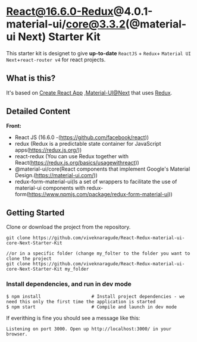 # React@16.6.0-Redux@4.0.1-material-ui/core@3.3.2(@material-ui Next) Starter Kit

This starter kit is designet to give **up-to-date** `ReactJS` + `Redux`+ `Material UI Next`+`react-router v4` for react projects.

## What is this?
It's based on [Create React App](https://github.com/facebookincubator/create-react-app) ,[Material-UI@Next](https://material-ui.com/) that uses [Redux](https://redux.js.org).


## Detailed Content

**Front:**
* React JS (16.6.0 -(https://github.com/facebook/react))
* redux (Redux is a predictable state container for JavaScript apps(https://redux.js.org/))
* react-redux (You can use Redux together with React(https://redux.js.org/basics/usagewithreact))
* @material-ui/core(React components that implement Google's Material Design.(https://material-ui.com/))
* redux-form-material-ui(Is a set of wrappers to facilitate the use of material-ui components with redux-form(https://www.npmjs.com/package/redux-form-material-ui))


## Getting Started

Clone or download the project from the repository. 

```
git clone https://github.com/viveknaragude/React-Redux-material-ui-core-Next-Starter-Kit

//or in a specific folder (change my_folter to the folder you want to clone the project
git clone https://github.com/viveknaragude/React-Redux-material-ui-core-Next-Starter-Kit my_folder
```

### Install dependencies, and run in dev mode

```
$ npm install                   # Install project dependencies - we need this only the first time the application is started
$ npm start                     # Compile and launch in dev mode
```
If everithing is fine you should see a message like this:
```
Listening on port 3000. Open up http://localhost:3000/ in your browser.
```
